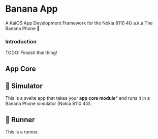 # Banana App

A KaiOS App Development Framework for the Nokia 8110 4G a.k.a The Banana Phone 🍌



### Introduction

TODO: Finsish this thing!

## App Core





## 🍌 Simulator

This is a svelte app that takes your **app core module*** and runs it in a  Banana Phone simulator (Nokia 8110 4G).



## 🍌 Runner

This is a runner.